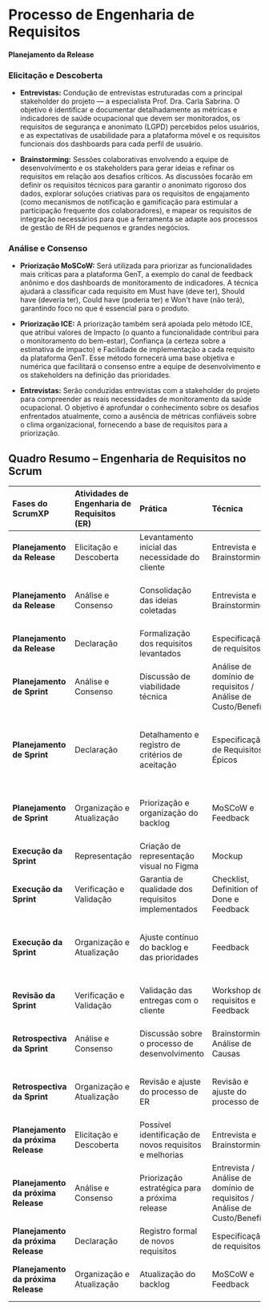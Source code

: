 # Processo de Engenharia de Requisitos

#### Planejamento da Release

### Elicitação e Descoberta

* **Entrevistas:** Condução de entrevistas estruturadas com a principal stakeholder do projeto — a especialista Prof. Dra. Carla Sabrina. O objetivo é identificar e documentar detalhadamente as métricas e indicadores de saúde ocupacional que devem ser monitorados, os requisitos de segurança e anonimato (LGPD) percebidos pelos usuários, e as expectativas de usabilidade para a plataforma móvel e os requisitos funcionais dos dashboards para cada perfil de usuário.

* **Brainstorming:** Sessões colaborativas envolvendo a equipe de desenvolvimento e os stakeholders para gerar ideias e refinar os requisitos em relação aos desafios críticos. As discussões focarão em definir os requisitos técnicos para garantir o anonimato rigoroso dos dados, explorar soluções criativas para os requisitos de engajamento (como mecanismos de notificação e gamificação para estimular a participação frequente dos colaboradores), e mapear os requisitos de integração necessários para que a ferramenta se adapte aos processos de gestão de RH de pequenos e grandes negócios.

### Análise e Consenso

* **Priorização MoSCoW:** Será utilizada para priorizar as funcionalidades mais críticas para a plataforma GenT, a exemplo do canal de feedback anônimo e dos dashboards de monitoramento de indicadores. A técnica ajudará a classificar cada requisito em Must have (deve ter), Should have (deveria ter), Could have (poderia ter) e Won't have (não terá), garantindo foco no que é essencial para o produto.

* **Priorização ICE:** A priorização também será apoiada pelo método ICE, que atribui valores de Impacto (o quanto a funcionalidade contribui para o monitoramento do bem-estar), Confiança (a certeza sobre a estimativa de impacto) e Facilidade de implementação a cada requisito da plataforma GenT. Esse método fornecerá uma base objetiva e numérica que facilitará o consenso entre a equipe de desenvolvimento e os stakeholders na definição das prioridades.

* **Entrevistas:** Serão conduzidas entrevistas com a stakeholder do projeto para compreender as reais necessidades de monitoramento da saúde ocupacional. O objetivo é aprofundar o conhecimento sobre os desafios enfrentados atualmente, como a ausência de métricas confiáveis sobre o clima organizacional, fornecendo a base de requisitos para a priorização.



## Quadro Resumo – Engenharia de Requisitos no Scrum

| Fases do ScrumXP | Atividades de Engenharia de Requisitos (ER) | Prática | Técnica | Resultado Esperados |
| :--- | :--- | :--- | :--- | :--- |
| **Planejamento da Release** | Elicitação e Descoberta | Levantamento inicial das necessidade do cliente | Entrevista e Brainstorming | Lista preliminar de requisitos funcionais e não funcionais |
| **Planejamento da Release** | Análise e Consenso | Consolidação das ideias coletadas | Entrevista e Brainstorming | Requisitos compreendidos e validados pelo grupo e pelo stakeholder |
| **Planejamento da Release** | Declaração | Formalização dos requisitos levantados | Especificação de requisitos | Documento inicial de requisitos |
| **Planejamento de Sprint** | Análise e Consenso | Discussão de viabilidade técnica | Análise de domínio de requisitos / Análise de Custo/Benefício | Requisitos acordados de forma viável para implementação |
| **Planejamento de Sprint** | Declaração | Detalhamento e registro de critérios de aceitação | Especificação de Requisitos, e Épicos | User stories com critérios de aceitação definidos e comportamento esperado documentado |
| **Planejamento de Sprint** | Organização e Atualização | Priorização e organização do backlog | MoSCoW e Feedback | Backlog priorizado e atualizado de acordo com o valor de negócio |
| **Execução da Sprint** | Representação | Criação de representação visual no Figma | Mockup | Protótipo de telas |
| **Execução da Sprint** | Verificação e Validação | Garantia de qualidade dos requisitos implementados | Checklist, Definition of Done e Feedback | Funcionalidade testadas e validadas |
| **Execução da Sprint** | Organização e Atualização | Ajuste contínuo do backlog e das prioridades | Feedback | Backlog da sprint revisado conforme resultados e retorno do cliente |
| **Revisão da Sprint** | Verificação e Validação | Validação das entregas com o cliente | Workshop de requisitos e Feedback | Incrementos validados e novos ajustes identificados |
| **Retrospectiva da Sprint** | Análise e Consenso | Discussão sobre o processo de desenvolvimento | Brainstorming e Análise de Causas | Identificação de pontos fortes e possíveis melhorias |
| **Retrospectiva da Sprint**| Organização e Atualização | Revisão e ajuste do processo de ER | Revisão e ajuste do processo de ER | Processo otimizado e plano de ação definido para próxima sprint |
| **Planejamento da próxima Release** | Elicitação e Descoberta | Possível identificação de novos requisitos e melhorias | Entrevista e Brainstorming | Novos requisitos |
| **Planejamento da próxima Release** | Análise e Consenso | Priorização estratégica para a próxima release | Entrevista / Análise de domínio de requisitos / Análise de Custo/Benefício | Funcionalidades futuras priorizadas conforme valor de negócio |
| **Planejamento da próxima Release** | Declaração | Registro formal de novos requisitos | Especificação de requisitos | Documento de requisitos atualizado |
| **Planejamento da próxima Release** | Organização e Atualização | Atualização do backlog | MoSCoW e Feedback | Backlog preparado para novo ciclo de desenvolvimento |